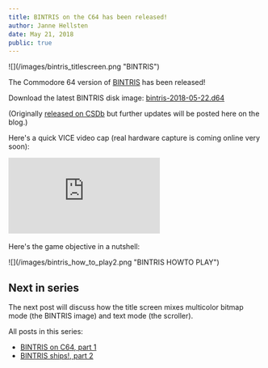 ```yaml
---
title: BINTRIS on the C64 has been released!
author: Janne Hellsten
date: May 21, 2018
public: true
---
```


<div class="screenshotMax">
![](/images/bintris_titlescreen.png "BINTRIS")
</div>

The Commodore 64 version of [BINTRIS][bintris] has been released!

Download the latest BINTRIS disk image: [bintris-2018-05-22.d64](/files/bintris-2018-05-22.d64)

(Originally [released on CSDb](http://csdb.dk/release/index.php?id=164874) but further updates will be posted here on the blog.)

Here's a quick VICE video cap (real hardware capture is coming online very soon):

<div class="youtube">
<iframe class="video" src="https://www.youtube.com/embed/XRdg8u9umHo?rel=0&amp;controls=1&amp;showinfo=0" frameborder="0" allow="autoplay; encrypted-media" allowfullscreen></iframe></div>

Here's the game objective in a nutshell:

<div class="screenshotMax">
![](/images/bintris_how_to_play2.png "BINTRIS HOWTO PLAY")
</div>

Next in series
--------------

The next post will discuss how the title screen mixes multicolor bitmap mode (the BINTRIS image) and text mode (the scroller).

All posts in this series:

<ul>
  <li><a href="2018-05-19-bintris-on-c64-part-1.html">BINTRIS on C64, part 1</a></li>
  <li><a href="2018-05-21-bintris-on-c64-part-2.html">BINTRIS ships!, part 2</a></li>
</ul>

[bintris]: http://nurpax.com/bintris

